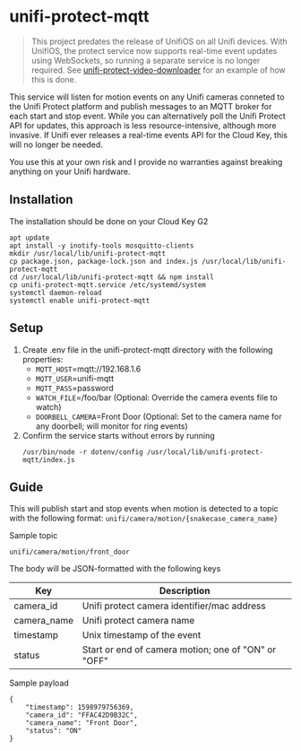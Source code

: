 # unifi-protect-mqtt

> This project predates the release of UnifiOS on all Unifi devices. With UnifiOS, the protect service now supports real-time event updates using WebSockets, so running a separate service is no longer required. See [unifi-protect-video-downloader](https://github.com/bostaunieux/unifi-protect-video-downloader) for an example of how this is done.

This service will listen for motion events on any Unifi cameras conneted to the Unifi Protect platform and publish messages to an MQTT broker for each start and stop event. While you can alternatively poll the Unifi Protect API for updates, this approach is less resource-intensive, although more invasive. If Unifi ever releases a real-time events API for the Cloud Key, this will no longer be needed.

You use this at your own risk and I provide no warranties against breaking anything on your Unifi hardware.

## Installation

The installation should be done on your Cloud Key G2

```
apt update
apt install -y inotify-tools mosquitto-clients
mkdir /usr/local/lib/unifi-protect-mqtt
cp package.json, package-lock.json and index.js /usr/local/lib/unifi-protect-mqtt
cd /usr/local/lib/unifi-protect-mqtt && npm install
cp unifi-protect-mqtt.service /etc/systemd/system
systemctl daemon-reload
systemctl enable unifi-protect-mqtt
```

## Setup

1. Create .env file in the unifi-protect-mqtt directory with the following properties:
    * `MQTT_HOST`=mqtt://192.168.1.6
    * `MQTT_USER`=unifi-mqtt
    * `MQTT_PASS`=password
    * `WATCH_FILE`=/foo/bar (Optional: Override the camera events file to watch)
    * `DOORBELL_CAMERA`=Front Door (Optional: Set to the camera name for any doorbell; will monitor for ring events)
2. Confirm the service starts without errors by running
    ```
    /usr/bin/node -r dotenv/config /usr/local/lib/unifi-protect-mqtt/index.js
    ```



## Guide
This will publish start and stop events when motion is detected to a topic with the following format: `unifi/camera/motion/{snakecase_camera_name}`

Sample topic
```
unifi/camera/motion/front_door
```

The body will be JSON-formatted with the following keys

| Key         | Description                                         |
|-----------  |-----------------------------------------------------|
| camera_id   | Unifi protect camera identifier/mac address         |
| camera_name | Unifi protect camera name                           |
| timestamp   | Unix timestamp of the event                         |
| status      | Start or end of camera motion; one of "ON" or "OFF" |

Sample payload
```
{
    "timestamp": 1598979756369,
    "camera_id": "FFAC42D9B32C",
    "camera_name": "Front Door",
    "status": "ON"
}
```
